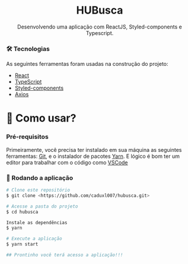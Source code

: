<h1 align="center">HUBusca</h1>
<p align="center">Desenvolvendo uma aplicação com ReactJS, Styled-components e Typescript.</p>


### 🛠 Tecnologias

As seguintes ferramentas foram usadas na construção do projeto:  

- [React](https://pt-br.reactjs.org/)
- [TypeScript](https://www.typescriptlang.org/) 
- [Styled-components](https://styled-components.com/)
- [Axios](https://github.com/axios/axios)


<h1>📱 Como usar? </h1> 
 
### Pré-requisitos

Primeiramente, você precisa ter instalado em sua máquina as seguintes ferramentas:
[Git](https://git-scm.com), e o instalador de pacotes [Yarn](https://yarnpkg.com/). 
E lógico é bom ter um editor para trabalhar com o código como [VSCode](https://code.visualstudio.com/)

### 🎲 Rodando a aplicação

```bash
# Clone este repositório
$ git clone <https://github.com/caduxl007/hubusca.git>

# Acesse a pasta do projeto 
$ cd hubusca

Instale as dependências
$ yarn

# Execute a aplicação
$ yarn start

## Prontinho você terá acesso a aplicação!!! 
```

